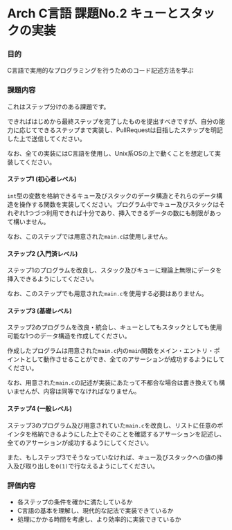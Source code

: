 Arch C言語 課題No.2 キューとスタックの実装
=====

### 目的

C言語で実用的なプログラミングを行うためのコード記述方法を学ぶ

### 課題内容

これはステップ分けのある課題です。

できればはじめから最終ステップを完了したものを提出すべきですが、自分の能力に応じてできるステップまで実装し、PullRequestは目指したステップを明記した上で送信してください。

なお、全ての実装にはC言語を使用し、Unix系OSの上で動くことを想定して実装してください。

#### ステップ1 (初心者レベル)

`int`型の変数を格納できるキュー及びスタックのデータ構造とそれらのデータ構造を操作する関数を実装してください。プログラム中でキュー及びスタックはそれぞれ1つづつ利用できれば十分であり、挿入できるデータの数にも制限があって構いません。

なお、このステップでは用意された`main.c`は使用しません。

#### ステップ2 (入門済レベル)

ステップ1のプログラムを改良し、スタック及びキューに理論上無限にデータを挿入できるようにしてください。

なお、このステップでも用意された`main.c`を使用する必要はありません。

#### ステップ3 (基礎レベル)

ステップ2のプログラムを改良・統合し、キューとしてもスタックとしても使用可能な1つのデータ構造を作成してください。

作成したプログラムは用意された`main.c`内の`main`関数をメイン・エントリ・ポイントとして動作させることができ、全てのアサーションが成功するようにしてください。

なお、用意された`main.c`の記述が実装にあたって不都合な場合は書き換えても構いませんが、内容は同等でなければなりません。

#### ステップ4 (一般レベル)

ステップ3のプログラム及び用意されていた`main.c`を改良し、リストに任意のポインタを格納できるようにした上でそのことを確認するアサーションを記述し、全てのアサーションが成功するようにしてください。

また、もしステップ3でそうなっていなければ、キュー及びスタックへの値の挿入及び取り出しを`O(1)`で行なえるようにしてください。


### 評価内容

* 各ステップの条件を確かに満たしているか
* C言語の基本を理解し、現代的な記法で実装できているか
* 処理にかかる時間を考慮し、より効率的に実装できているか
